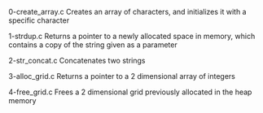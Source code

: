 0-create_array.c	Creates an array of characters, and initializes it with a specific character

1-strdup.c	Returns a pointer to a newly allocated space in memory, which contains a copy of the string given as a parameter

2-str_concat.c	Concatenates two strings

3-alloc_grid.c	Returns a pointer to a 2 dimensional array of integers

4-free_grid.c	Frees a 2 dimensional grid previously allocated in the heap memory
